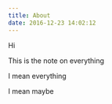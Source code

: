 ```yaml
---
title: About
date: 2016-12-23 14:02:12
---
```


Hi

This is the note on everything

I mean everything

I mean maybe